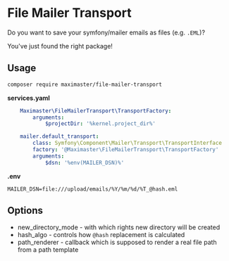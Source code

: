 # File Mailer Transport

Do you want to save your symfony/mailer emails as files (e.g. `.EML`)?

You've just found the right package!

## Usage

```bash
composer require maximaster/file-mailer-transport
```

**services.yaml**

```yaml
    Maximaster\FileMailerTransport\TransportFactory:
        arguments:
            $projectDir: '%kernel.project_dir%'

    mailer.default_transport:
        class: Symfony\Component\Mailer\Transport\TransportInterface
        factory: '@Maximaster\FileMailerTransport\TransportFactory'
        arguments:
            $dsn: '%env(MAILER_DSN)%'
```

**.env**

```dotenv
MAILER_DSN=file:///upload/emails/%Y/%m/%d/%T_@hash.eml
```

## Options

* new_directory_mode - with which rights new directory will be created
* hash_algo - controls how `@hash` replacement is calculated
* path_renderer - callback which is supposed to render a real file path from a path template

